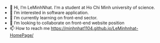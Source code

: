 - 👋 Hi, I’m LeMinhNhat. I'm a student at Ho Chi Minh university of science.
- 👀 I’m interested in software application.
- 🌱 I’m currently learning on front-end sector.
- 💞️ I’m looking to collaborate on front-end website position
- 📫 How to reach me https://minhnhat1104.github.io/LeMinhnhat-HomePage/

<!---
Minhnhat1104/Minhnhat1104 is a ✨ special ✨ repository because its `README.md` (this file) appears on your GitHub profile.
You can click the Preview link to take a look at your changes.
--->
